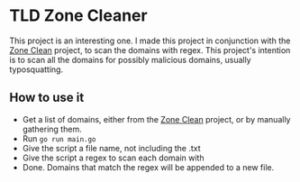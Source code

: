 # TLD Zone Cleaner

This project is an interesting one. I made this project in conjunction with the [Zone Clean](../zone%20clean/) project, to scan the domains with regex. This project's intention is to scan all the domains for possibly malicious domains, usually typosquatting. 

## How to use it

- Get a list of domains, either from the [Zone Clean](../zone%20clean/) project, or by manually gathering them.
- Run `go run main.go`
- Give the script a file name, not including the .txt
- Give the script a regex to scan each domain with
- Done. Domains that match the regex will be appended to a new file.